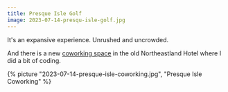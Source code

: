 ```yaml
---
title: Presque Isle Golf
image: 2023-07-14-presqu-isle-golf.jpg
---
```


It's an expansive experience. Unrushed and uncrowded.

<!--more-->

And there is a new [coworking space](https://ignitepi.org/) in the old
Northeastland Hotel where I did a bit of coding.

{% picture "2023-07-14-presque-isle-coworking.jpg", "Presque Isle Coworking" %}
